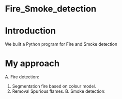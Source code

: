 # Fire_Smoke_detection
# Introduction
We built a Python program for Fire and Smoke detection
# My approach
A. Fire detection:
1. Segmentation fire based on colour model.
2. Removal Spurious flames.
B. Smoke detection:
